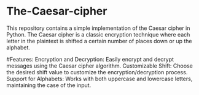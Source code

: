 # The-Caesar-cipher
This repository contains a simple implementation of the Caesar cipher in Python. The Caesar cipher is a classic encryption technique where each letter in the plaintext is shifted a certain number of places down or up the alphabet.

#Features:
Encryption and Decryption:
          Easily encrypt and decrypt messages using the Caesar cipher algorithm.
Customizable Shift: 
          Choose the desired shift value to customize the encryption/decryption process.
Support for Alphabets: 
          Works with both uppercase and lowercase letters, maintaining the case of the input.
